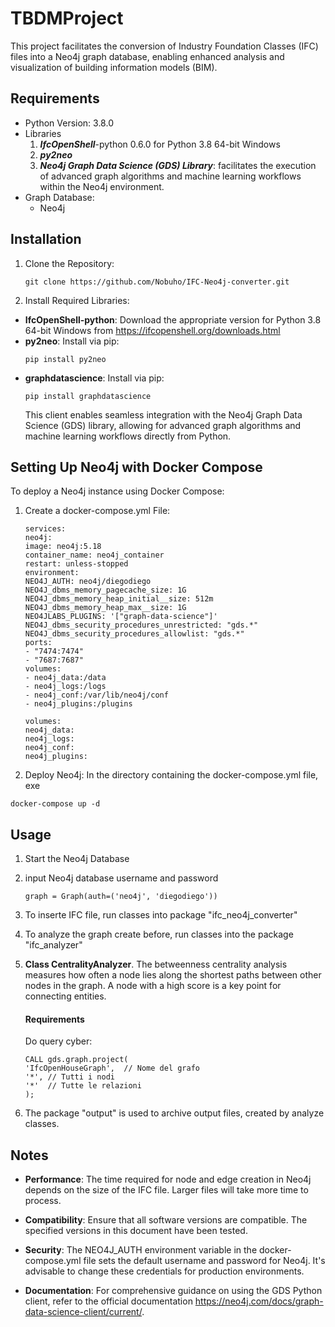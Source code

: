 # TBDMProject

This project facilitates the conversion of Industry Foundation Classes (IFC) files into a Neo4j graph database, 
enabling enhanced analysis and visualization of building information models (BIM).

## Requirements

- Python Version: 3.8.0
- Libraries
  1. **_IfcOpenShell_**-python 0.6.0 for Python 3.8 64-bit Windows
  2. **_py2neo_**
  3. **_Neo4j Graph Data Science (GDS) Library_**: facilitates the execution of advanced graph algorithms and machine learning workflows within the Neo4j environment.
- Graph Database:
  - Neo4j

## Installation
1. Clone the Repository:
    ```
    git clone https://github.com/Nobuho/IFC-Neo4j-converter.git
    ```
2. Install Required Libraries:
- **IfcOpenShell-python**: Download the appropriate version for Python 3.8 64-bit Windows from https://ifcopenshell.org/downloads.html
- **py2neo**: Install via pip:
   ```
   pip install py2neo
   ```
- **graphdatascience**: Install via pip:
   ```
   pip install graphdatascience

   ```
  This client enables seamless integration with the Neo4j Graph Data Science (GDS) library, allowing for advanced graph algorithms and machine learning workflows directly from Python.


## Setting Up Neo4j with Docker Compose
To deploy a Neo4j instance using Docker Compose:
1. Create a docker-compose.yml File:
   ```
   services:
   neo4j:
   image: neo4j:5.18
   container_name: neo4j_container
   restart: unless-stopped
   environment:
   NEO4J_AUTH: neo4j/diegodiego
   NEO4J_dbms_memory_pagecache_size: 1G
   NEO4J_dbms_memory_heap_initial__size: 512m
   NEO4J_dbms_memory_heap_max__size: 1G
   NEO4JLABS_PLUGINS: '["graph-data-science"]'
   NEO4J_dbms_security_procedures_unrestricted: "gds.*"
   NEO4J_dbms_security_procedures_allowlist: "gds.*"
   ports:
   - "7474:7474"
   - "7687:7687"
   volumes:
   - neo4j_data:/data
   - neo4j_logs:/logs
   - neo4j_conf:/var/lib/neo4j/conf
   - neo4j_plugins:/plugins

   volumes:
   neo4j_data:
   neo4j_logs:
   neo4j_conf:
   neo4j_plugins:
   ```

2. Deploy Neo4j:
In the directory containing the docker-compose.yml file, exe

```
docker-compose up -d
```


## Usage

1. Start the Neo4j Database
2. input Neo4j database username and password
    ```
    graph = Graph(auth=('neo4j', 'diegodiego'))
    ```
3. To inserte IFC file, run classes into package "ifc_neo4j_converter"
4. To analyze the graph create before, run classes into the package "ifc_analyzer"
5. **Class CentralityAnalyzer**.
   The betweenness centrality analysis measures how often a node lies along the shortest paths between other nodes in the graph. A node with a high score is a key point for connecting entities.
   
    ####     Requirements
    Do query cyber:

    ```
   CALL gds.graph.project(
   'IfcOpenHouseGraph',  // Nome del grafo
   '*', // Tutti i nodi
   '*'  // Tutte le relazioni
   );
    ```

6. The package "output" is used to archive output files, created by analyze classes.

## Notes

- **Performance**: The time required for node and edge creation in Neo4j depends on the size of the IFC file. Larger files will take more time to process.

- **Compatibility**: Ensure that all software versions are compatible. The specified versions in this document have been tested.

- **Security**: The NEO4J_AUTH environment variable in the docker-compose.yml file sets the default username and password for Neo4j. It's advisable to change these credentials for production environments.

- **Documentation**: For comprehensive guidance on using the GDS Python client, refer to the official documentation https://neo4j.com/docs/graph-data-science-client/current/.